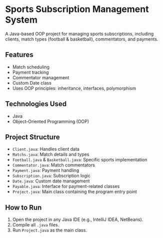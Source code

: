 # Sports Subscription Management System

A Java-based OOP project for managing sports subscriptions, including clients, match types (football & basketball), commentators, and payments.

## Features
- Match scheduling
- Payment tracking
- Commentator management
- Custom Date class
- Uses OOP principles: inheritance, interfaces, polymorphism

## Technologies Used
- Java
- Object-Oriented Programming (OOP)

## Project Structure
- `Client.java`: Handles client data  
- `Matchs.java`: Match details and types  
- `Football.java` & `Basketball.java`: Specific sports implementation  
- `Commentator.java`: Match commentators  
- `Payment.java`: Payment handling  
- `Subscription.java`: Subscription logic  
- `Date.java`: Custom date management  
- `Payable.java`: Interface for payment-related classes  
- `Project.java`: Main class containing the program entry point  

## How to Run
1. Open the project in any Java IDE (e.g., IntelliJ IDEA, NetBeans).
2. Compile all `.java` files.
3. Run `Project.java` as the main class.

